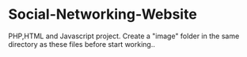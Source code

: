 # Social-Networking-Website
PHP,HTML and Javascript project.
Create a "image" folder in the same directory as these files before start working..
